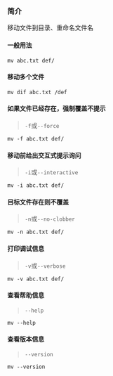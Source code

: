 ### 简介

移动文件到目录、重命名文件名

#### 一般用法

```shell
mv abc.txt def/
```

#### 移动多个文件

```shell
mv dif abc.txt /def
```

#### 如果文件已经存在，强制覆盖不提示

> `-f`或`--force`

```shell
mv -f abc.txt def/
```

#### 移动前给出交互式提示询问

> `-i`或`--interactive`

```shell
mv -i abc.txt def/
```

#### 目标文件存在则不覆盖

> `-n`或`--no-clobber`

```shell
mv -n abc.txt def/
```

#### 打印调试信息

> `-v`或`--verbose`

```shell
mv -v abc.txt def/
```

#### 查看帮助信息

> `--help`

```shell
mv --help
```

#### 查看版本信息

> `--version`

```shell
mv --version
```